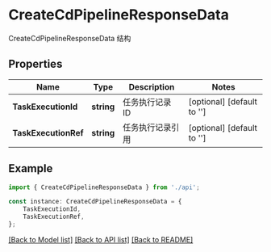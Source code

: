 # CreateCdPipelineResponseData

CreateCdPipelineResponseData 结构

## Properties

Name | Type | Description | Notes
------------ | ------------- | ------------- | -------------
**TaskExecutionId** | **string** | 任务执行记录 ID | [optional] [default to '']
**TaskExecutionRef** | **string** | 任务执行记录引用 | [optional] [default to '']

## Example

```typescript
import { CreateCdPipelineResponseData } from './api';

const instance: CreateCdPipelineResponseData = {
    TaskExecutionId,
    TaskExecutionRef,
};
```

[[Back to Model list]](../README.md#documentation-for-models) [[Back to API list]](../README.md#documentation-for-api-endpoints) [[Back to README]](../README.md)
